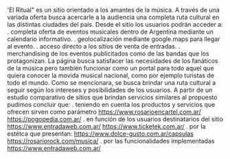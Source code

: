 'El Ritual" es un sitio orientado a los amantes de la música. A través de una variada oferta busca acercarle a la audiencia una completa ruta cultural en las distintas ciudades del país.
Desde el sitio los usuarios podrán acceder a:
. completa oferta de eventos musicales dentro de Argentina mediante un calendario informativo.
. geolocalización mediante google.maps para  llegar al evento.
. acceso directo a los sitios de venta de entradas.
. merchandising de los eventos publicitados como de las bandas que los protagonizan.
La página busca satisfacer las necesidades de los fanáticos de la música pero también funcionar como un portal para todo aquel que quiera conocer la movida musical nacional, como por ejemplo turistas de todo el mundo.
Como se mencionara, se busca brindar una ruta cultural a seguir según los intereses y posibilidades de los usuarios.
A partir de un estudio comparativo de sitios que brindan servicios similares al propuesto pudimos concluir que:
. teniendo en cuenta los productos y servicios que ofrecen sirven como parámetro 
https://www.rosarioencartel.com.ar/
https://pogopedia.com.ar/
. en función de los usuarios destinatarios del sitio https://www.entradaweb.com.ar/
https://www.ticketek.com.ar/
. por la estétca que presentan:
https://www.dolce-gusto.com.ar/capsulas
https://rosariorock.com/musica/
. por las funcionalidades implementadas
https://www.entradaweb.com.ar/
